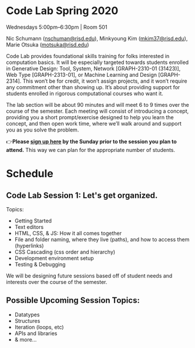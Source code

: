 # Code Lab Spring 2020

Wednesdays 5:00pm–6:30pm | Room 501

Nic Schumann (nschuman@risd.edu),
Minkyoung Kim (mkim37@risd.edu),
Marie Otsuka (motsuka@risd.edu)

Code Lab provides foundational skills training for folks interested in computation basics. It will be especially targeted towards students enrolled in Generative Design: Tool, System, Network [GRAPH-2310-01 (31423)], Web Type [GRAPH-2313-01], or  Machine Learning and Design [GRAPH-2314]. This won’t be for credit, it won’t assign projects, and it won’t require any commitment other than showing up. It’s about providing support for students enrolled in rigorous computational courses who want it.

The lab section will be about 90 minutes and will meet 6 to 9 times over the course of the semester. Each meeting will consist of introducing a concept, providing you a short prompt/exercise designed to help you learn the concept, and then open work time, where we’ll walk around and support you as you solve the problem.

👉**Please [sign up here](https://docs.google.com/spreadsheets/d/1UJF4e9RK39tvByTza2kSOql0mAdfO2C_T2cvvQUYP0s/edit?usp=sharing) by the Sunday prior to the session you plan to attend.** This way we can plan for the appropriate number of students.

# Schedule

## Code Lab Session 1: Let's get organized.

Topics:
- Getting Started
- Text editors
- HTML, CSS, & JS: How it all comes together
- File and folder naming, where they live (paths), and how to access them (hyperlinks)
- CSS Cascading (css order and hierarchy) 
- Development environment setup
- Testing & Debugging

We will be designing future sessions based off of student needs and interests over the course of the semester. 

## Possible Upcoming Session Topics:
- Datatypes
- Structures
- Iteration (loops, etc)
- APIs and libraries
- & more...

